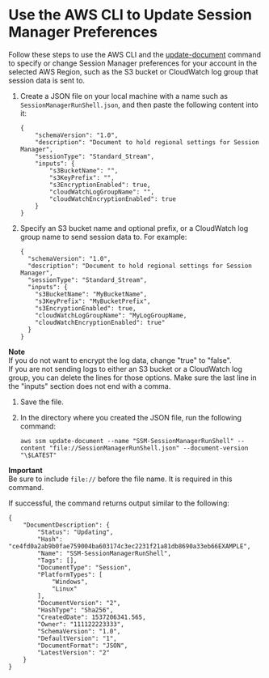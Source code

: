 # Use the AWS CLI to Update Session Manager Preferences<a name="getting-started-configure-preferences-cli"></a>

Follow these steps to use the AWS CLI and the [update\-document](https://docs.aws.amazon.com/cli/latest/reference/ssm/update-document.html) command to specify or change Session Manager preferences for your account in the selected AWS Region, such as the S3 bucket or CloudWatch log group that session data is sent to\. 

1. Create a JSON file on your local machine with a name such as `SessionManagerRunShell.json`, and then paste the following content into it:

   ```
   {
       "schemaVersion": "1.0",
       "description": "Document to hold regional settings for Session Manager",
       "sessionType": "Standard_Stream",
       "inputs": {
           "s3BucketName": "",
           "s3KeyPrefix": "",
           "s3EncryptionEnabled": true,
           "cloudWatchLogGroupName": "",
           "cloudWatchEncryptionEnabled": true
       }
   }
   ```

1. Specify an S3 bucket name and optional prefix, or a CloudWatch log group name to send session data to\. For example:

   ```
   {
     "schemaVersion": "1.0",
     "description": "Document to hold regional settings for Session Manager",
     "sessionType": "Standard_Stream",
     "inputs": {
       "s3BucketName": "MyBucketName",
       "s3KeyPrefix": "MyBucketPrefix",
       "s3EncryptionEnabled": true,
       "cloudWatchLogGroupName": "MyLogGroupName,
       "cloudWatchEncryptionEnabled": true"
     }
   }
   ```
**Note**  
If you do not want to encrypt the log data, change "true" to "false"\.  
If you are not sending logs to either an S3 bucket or a CloudWatch log group, you can delete the lines for those options\. Make sure the last line in the "inputs" section does not end with a comma\.

1. Save the file\.

1. In the directory where you created the JSON file, run the following command:

   ```
   aws ssm update-document --name "SSM-SessionManagerRunShell" --content "file://SessionManagerRunShell.json" --document-version "\$LATEST"
   ```
**Important**  
Be sure to include `file://` before the file name\. It is required in this command\.

   If successful, the command returns output similar to the following:

   ```
   {
       "DocumentDescription": {
           "Status": "Updating",
           "Hash": "ce4fd0a2ab9b0fae759004ba603174c3ec2231f21a81db8690a33eb66EXAMPLE",
           "Name": "SSM-SessionManagerRunShell",
           "Tags": [],
           "DocumentType": "Session",
           "PlatformTypes": [
               "Windows",
               "Linux"
           ],
           "DocumentVersion": "2",
           "HashType": "Sha256",
           "CreatedDate": 1537206341.565,
           "Owner": "111122223333",
           "SchemaVersion": "1.0",
           "DefaultVersion": "1",
           "DocumentFormat": "JSON",
           "LatestVersion": "2"
       }
   }
   ```